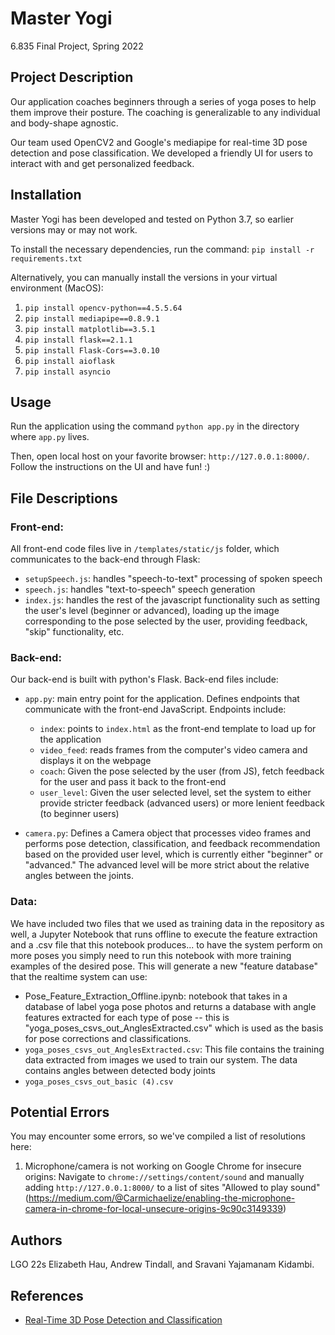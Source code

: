 # Master Yogi
6.835 Final Project, Spring 2022

## Project Description
Our application coaches beginners through a series of yoga poses to help them improve their posture. The coaching is generalizable to any individual and body-shape agnostic. 

Our team used OpenCV2 and Google's mediapipe for real-time 3D pose detection and pose classification. We developed a friendly UI for users to interact with and get personalized feedback.

## Installation
Master Yogi has been developed and tested on Python 3.7, so earlier versions may or may not work.

To install the necessary dependencies, run the command:
`pip install -r requirements.txt`

Alternatively, you can manually install the versions in your virtual environment (MacOS):
1. `pip install opencv-python==4.5.5.64`
2. `pip install mediapipe==0.8.9.1`
3. `pip install matplotlib==3.5.1`
4. `pip install flask==2.1.1`
5. `pip install Flask-Cors==3.0.10`
6. `pip install aioflask`
7. `pip install asyncio`

## Usage
Run the application using the command `python app.py` in the directory where `app.py` lives. 

Then, open local host on your favorite browser: `http://127.0.0.1:8000/`. Follow the instructions on the UI and have fun! :) 

## File Descriptions
### Front-end:
All front-end code files live in `/templates/static/js` folder, which communicates to the back-end through Flask:
* `setupSpeech.js`: handles "speech-to-text" processing of spoken speech
* `speech.js`: handles "text-to-speech" speech generation
* `index.js`: handles the rest of the javascript functionality such as setting the user's level (beginner or advanced), loading up the image corresponding to the pose selected by the user, providing feedback, "skip" functionality, etc.

### Back-end:
Our back-end is built with python's Flask. Back-end files include:
* `app.py`: main entry point for the application. Defines endpoints that communicate with the front-end JavaScript. Endpoints include:
  * `index`: points to `index.html` as the front-end template to load up for the application
  * `video_feed`: reads frames from the computer's video camera and displays it on the webpage
  * `coach`: Given the pose selected by the user (from JS), fetch feedback for the user and pass it back to the front-end
  * `user_level`: Given the user selected level, set the system to either provide stricter feedback (advanced users) or more lenient feedback (to beginner users)

* `camera.py`: Defines a Camera object that processes video frames and performs pose detection, classification, and feedback recommendation based on the provided user level, which is currently either "beginner" or "advanced." The advanced level will be more strict about the relative angles between the joints. 

### Data:
We have included two files that we used as training data in the repository as well, a Jupyter Notebook that runs offline to execute the feature extraction and a .csv file that this notebook produces... to have the system perform on more poses you simply need to run this notebook with more training examples of the desired pose. This will generate a new "feature database" that the realtime system can use:

* Pose_Feature_Extraction_Offline.ipynb: notebook that takes in a database of label yoga pose photos and returns a database with angle features extracted for each type of pose -- this is "yoga_poses_csvs_out_AnglesExtracted.csv" which is used as the basis for pose corrections and classifications. 
* `yoga_poses_csvs_out_AnglesExtracted.csv`: This file contains the training data extracted from images we used to train our system. The data contains angles between detected body joints 
* `yoga_poses_csvs_out_basic (4).csv`

## Potential Errors
You may encounter some errors, so we've compiled a list of resolutions here:

1. Microphone/camera is not working on Google Chrome for insecure origins: Navigate to `chrome://settings/content/sound` and manually adding `http://127.0.0.1:8000/` to a list of sites "Allowed to play sound" (https://medium.com/@Carmichaelize/enabling-the-microphone-camera-in-chrome-for-local-unsecure-origins-9c90c3149339)

## Authors
LGO 22s Elizabeth Hau, Andrew Tindall, and Sravani Yajamanam Kidambi.

## References
- [Real-Time 3D Pose Detection and Classification](https://bleedai.com/introduction-to-pose-detection-and-basic-pose-classification/)
